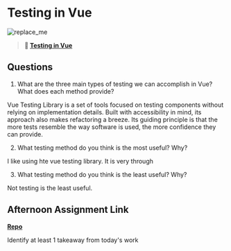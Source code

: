# Testing in Vue

![replace_me](https://codeworks.blob.core.windows.net/public/assets/img/illustrations/placeholder.svg)

> **📖 [Testing in Vue](https://codeworksacademy.com/fs-student-guide/resources/wk8-9/04-Vue-Testing)**

## Questions

1. What are the three main types of testing we can accomplish in Vue? What does each method provide?


Vue Testing Library is a set of tools focused on testing components without relying on implementation details. Built with accessibility in mind, its approach also makes refactoring a breeze. Its guiding principle is that the more tests resemble the way software is used, the more confidence they can provide.

2. What testing method do you think is the most useful? Why?

I like using hte vue testing library. It is very through

3. What testing method do you think is the least useful? Why?

Not testing is the least useful.

## Afternoon Assignment Link

**[Repo](https://github.com/Miles-Collins/<ASSIGNMENT_REPO>)**

Identify at least 1 takeaway from today's work
